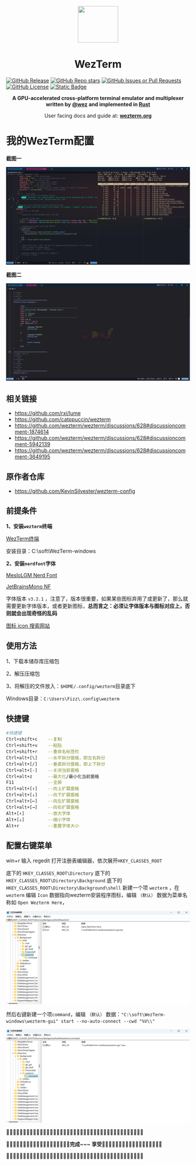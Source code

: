 <div align="center" id="madewithlua">
  <img
    src="https://raw.githubusercontent.com/wezterm/wezterm/main/assets/icon/wezterm-icon.svg"
    width="110"
    ,
    height="100"
  />
</div>

<h1 align="center">WezTerm</h1>

[![GitHub Release](https://img.shields.io/github/v/release/QianSong1/wezterm-config?style=flat-square&logo=starship&logoColor=D9E0EE&labelColor=302D41&color=c0109f)](https://github.com/QianSong1/wezterm-config/releases)
[![GitHub Repo stars](https://img.shields.io/github/stars/QianSong1/wezterm-config?style=flat-square&logo=apachespark&logoColor=D9E0EE&labelColor=302D41&color=8bd5ca)](https://github.com/QianSong1/wezterm-config/stargazers)
[![GitHub Issues or Pull Requests](https://img.shields.io/github/issues/QianSong1/wezterm-config?style=flat-square&logo=issuu&logoColor=D9E0EE&labelColor=302D41&color=dcdf03)](https://github.com/QianSong1/wezterm-config/issues)
[![GitHub License](https://img.shields.io/github/license/QianSong1/wezterm-config?style=flat-square&logo=gitbook&logoColor=D9E0EE&label=license&labelColor=302D41&color=df03c6)](https://github.com/QianSong1/wezterm-config/blob/main/LICENSE)
[![Static Badge](https://img.shields.io/badge/QQ-1725099638-d583c7?style=flat-square&logo=qq&logoColor=D9E0EE&label=QQ&labelColor=302D41&color=d583c7)](https://github.com/QianSong1/wezterm-config)

<p align="center" style="font-weight: bold;">
A GPU-accelerated cross-platform terminal emulator and multiplexer written by <a href="https://github.com/wez">@wez</a> and implemented in <a href="https://www.rust-lang.org">Rust</a>
</p>
<p align="center">
User facing docs and guide at: <a style="font-weight: bold;" href="https://wezterm.org">wezterm.org</a>
</p>



# 我的WezTerm配置

**截图一**

![screenshot](./screenshots/screenshot-1.png) 

**截图二**

![screenshot](./screenshots/screenshot-2.png) 



## 相关链接

- <https://github.com/rxi/lume>
- <https://github.com/catppuccin/wezterm>
- <https://github.com/wezterm/wezterm/discussions/628#discussioncomment-1874614>
- <https://github.com/wezterm/wezterm/discussions/628#discussioncomment-5942139>
- <https://github.com/wezterm/wezterm/discussions/628#discussioncomment-3649195>



## 原作者仓库

- <https://github.com/KevinSilvester/wezterm-config>



## 前提条件

**1、安装`wezterm`终端**

[WezTerm终端](https://github.com/wezterm/wezterm/releases)

安装目录：C:\soft\WezTerm-windows

**2、安装`nerdfont`字体**

[MesloLGM Nerd Font](https://github.com/ryanoasis/nerd-fonts/blob/v3.2.1/patched-fonts/Meslo/M/Regular/MesloLGMNerdFont-Regular.ttf)

[JetBrainsMono NF](https://github.com/ryanoasis/nerd-fonts/blob/v3.2.1/patched-fonts/JetBrainsMono/Ligatures/Regular/JetBrainsMonoNerdFont-Regular.ttf)

字体版本 `v3.2.1` ，注意了，版本很重要，如果某些图标弃用了或更新了，那么就需要更新字体版本，或者更新图标，**总而言之：必须让字体版本与图标对应上，否则就会出现奇怪的乱码**

[图标 icon 搜索网站](https://www.nerdfonts.com/cheat-sheet)



## 使用方法

1、下载本储存库压缩包

2、解压压缩包

3、将解压的文件放入：`$HOME/.config/wezterm`目录底下

Windows目录：`C:\Users\Fizz\.config\wezterm`



## 快捷键

```bash
#快捷键
Ctrl+shift+c    --复制
Ctrl+shift+v    --粘贴
Ctrl+shift+r    --重命名标签栏
Ctrl+alt+[\]    --水平拆分窗格，即左右拆分
Ctrl+alt+[/]    --垂直拆分窗格，即上下拆分
Ctrl+alt+[-]    --关闭当前窗格
Ctrl+alt+z      --最大化/最小化当前窗格
F11             --全屏
Ctrl+alt+[↑]    --向上扩展窗格
Ctrl+alt+[↓]    --向下扩展窗格
Ctrl+alt+[←]    --向左扩展窗格
Ctrl+alt+[→]    --向右扩展窗格
Alt+[↑]         --放大字体
Alt+[↓]         --缩小字体
Alt+r           --重置字体大小
```



## 配置右键菜单

win+r 输入 regedit 打开注册表编辑器，依次展开`HKEY_CLASSES_ROOT`

底下的 `HKEY_CLASSES_ROOT\Directory` 底下的 `HKEY_CLASSES_ROOT\Directory\Background` 底下的  `HKEY_CLASSES_ROOT\Directory\Background\shell` 新建一个项 `wezterm` ，在 `wezterm` 编辑 `Icon` 数据指向wezterm安装程序图标，编辑 `（默认）` 数据为菜单名称如 `Open Wezterm Here`，

![image-20240905172247861](img/image-20240905172247861.png)  

然后右键新建一个项`command`，编辑 `（默认）` 数据：`"C:\soft\WezTerm-windows\wezterm-gui" start --no-auto-connect --cwd "%V\\"`

![image-20240905172308289](img/image-20240905172308289.png)  

🍒🍒🍒🍒🍒🍒🍒🍒🍒🍒🍒🍒🍒🍒🍒🍒🍒🍒🍒🍒🍒🍒🍒🍒🍒🍒🍒🍒🍒🍒🍒🍒🍒🍒🍒🍒🍒🍒🍒🍒🍒

🍒🍒🍒🍒🍒🍒🍒🍒🍒🍒🍒🍒🍒🍒🍒🍒🍒🍒🍒**完成~~~ 享受**🍒🍒🍒🍒🍒🍒🍒🍒🍒🍒🍒🍒🍒🍒🍒🍒🍒🍒

🍒🍒🍒🍒🍒🍒🍒🍒🍒🍒🍒🍒🍒🍒🍒🍒🍒🍒🍒🍒🍒🍒🍒🍒🍒🍒🍒🍒🍒🍒🍒🍒🍒🍒🍒🍒🍒🍒🍒🍒🍒
